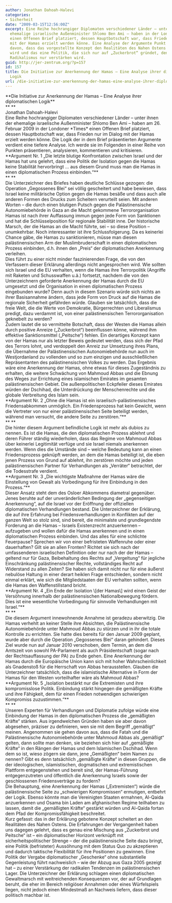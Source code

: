 ```yaml
---
author: Jonathan Dahoah-Halevi
categories:
- Sicherheit
date: "2009-03-15T12:56:00Z"
excerpt: Eine Reihe hochrangiger Diplomaten verschiedener Länder – unter ihnen der
  ehemalige israelische Außenminister Shlomo Ben Ami – haben in der Londoner Times
  einen Offenen Brief platziert, dessen Hauptbotschaft war, dass Frieden nur im Dialog
  mit der Hamas erzielt werden könne. Eine Analyse der Argumente Punkt für Punkt zeugt
  davon, dass das vorgestellte Konzept den Realitäten des Nahen Ostens nicht gerecht
  wird und das eine Politik, die sich nur auf „Zuckerbrot“ gründet, den palästinensischen
  Radikalismus nur verstärken wird.
guid: http://jer-zentrum.org/?p=157
id: 157
title: Die Initiative zur Anerkennung der Hamas – Eine Analyse ihrer diplomatischen
  Logik
url: /die-initiative-zur-anerkennung-der-hamas-eine-analyse-ihrer-diplomatischen-logik/
---
```


<div align=""center"">**<font size=""3"">Die Initiative zur Anerkennung der Hamas – Eine Analyse ihrer diplomatischen Logik</font>**</div><div align=""center"">**<font size=""3""> </font>**</div><div align=""center""><font size=""3"">Jonathan Dahoah-Halevi</font></div><div align=""center""><font size=""3""> </font></div><div><font size=""3""> </font></div><div><font size=""3"">Eine Reihe hochrangiger Diplomaten verschiedener Länder – unter ihnen der ehemalige israelische Außenminister Shlomo Ben Ami – haben am 26. Februar 2009 in der Londoner *Times* einen Offenen Brief platziert, dessen Hauptbotschaft war, dass Frieden nur im Dialog mit der Hamas erzielt werden könne. Die Logik der in dem Brief präsentierten Argumente verdient eine tiefere Analyse. Ich werde sie im Folgenden in einer Reihe von Punkten präsentieren, analysieren, kommentieren und kritisieren.</font></div><div><font size=""3""> </font></div><div>**<font size=""3"">Argument Nr. 1 „Die letzte blutige Konfrontation zwischen Israel und der Hamas hat uns gelehrt, dass eine Politik der Isolation gegen die Hamas keine Stabilität hervorbringt … aus diesem Grund muss man die Hamas in einen diplomatischen Prozess einbinden.“</font>**</div><div>**<font size=""3""> </font>**</div><div><font size=""3"">Die Unterzeichner des Briefes haben deutliche Schlüsse gezogen: die Operation „Gegossenes Blei“ sei völlig gescheitert und habe bewiesen, dass Israel keine militärische Option gegen die Hamas besäße und dass auch alle anderen Formen des Drucks zum Scheitern verurteilt seien. Mit anderen Worten – die durch einen blutigen Putsch gegen die Palästinensische Autonomiebehörde in Gaza an die Macht gekommene Terrororganisation Hamas ist nach ihrer Auffassung immun gegen jede Form von Sanktionen und hat die Schlüsselposition für regionale Stabilität inne. Der historische Marsch, der die Hamas an die Macht führte, sei – so diese Position – unumkehrbar. Noch interessanter ist ihre Schlussfolgerung. Da es keinerlei Chance gäbe, die Hamas zu sanktionieren, müsse man diesen palästinensischen Arm der Muslimbruderschaft in einen diplomatischen Prozess einbinden, d.h. ihnen den „Preis“ der diplomatischen Anerkennung verleihen.</font></div><div><font size=""3""> </font></div><div><font size=""3"">Dies führt zu einer nicht minder faszinierenden Frage, die von den Verfassern dieser Erklärung allerdings nicht angesprochen wird. Wie sollten sich Israel und die EU verhalten, wenn die Hamas ihre Terrorpolitik (Angriffe mit Raketen und Schusswaffen u.ä.) fortsetzt, nachdem die von den Unterzeichnern geforderte Anerkennung der Hamas durch die EU umgesetzt und die Organisation in einen diplomatischen Prozess eingebunden wurde? Denn auch in diesem Szenario würde sich nichts an ihrer<span> Basisannahme ändern, dass jede Form von Druck auf die Hamas die regionale Sicherheit gefährden würde. Glauben sie tatsächlich, dass die freie Welt, die die Werte von Demokratie, Bürgerrechten und Liberalismus predigt, dazu verdammt ist, von einer palästinensischen Terrororganisation geknebelt zu werden?</span></font></div><div><font size=""3""> </font></div><div><font size=""3"">Zudem lautet die so vermittelte Botschaft, dass der Westen die Hamas allein durch positive Anreize („Zuckerbrot“) beeinflussen könne, während ihm effektive Sanktionsmittel („Peitsche“) fehlen. Ein derartiges Konzept kann von der Hamas nur als letzter Beweis gedeutet werden, dass sich der Pfad des Terrors lohnt, und verdoppelt den Anreiz zur Umsetzung ihres Plans, die Übernahme der Palästinensischen Autonomiebehörde nun auch im Westjordanland zu vollenden und so zum einzigen und ausschließlichen Repräsentanten des palästinensischen Volkes zu werden. Das Ergebnis wäre eine Anerkennung der Hamas, ohne etwas für dieses Zugeständnis zu erhalten, die weitere Schwächung von Mahmoud Abbas und die Ebnung des Weges zur Errichtung eines islamischen Emirates im gesamten palästinensischen Gebiet. Die außenpolitischen Eckpfeiler dieses Emirates würden der Dschihad, die Unterdrückung der Menschenrechte und die globale Verbreitung des Islam sein.</font></div><div><font size=""3""> </font></div><div>**<font size=""3"">Argument Nr. 2 „Ohne die Hamas ist ein israelisch-palästinensisches Friedensabkommen unmöglich. Ein Friedensprozess hat kein Gewicht, wenn die Vertreter von nur einer palästinensischen Seite beteiligt werden, während man versucht, die andere Seite zu zerstören.“</font>**</div><div>**<font size=""3""> </font>**</div><div><font size=""3"">Die hinter diesem Argument befindliche Logik ist mehr als dubios zu nennen. Es ist die Hamas, die den diplomatischen Prozess ablehnt und deren Führer ständig wiederholen, dass das Regime von Mahmoud Abbas über keinerlei Legitimität verfüge und sie Israel niemals anerkennen werden. Wenn dies die Umstände sind – welche Bedeutung kann an einen Friedensprozess geknüpft werden, an dem die Hamas beteiligt ist, die eben jenen Prozess von Grund auf ablehnt, ihn zerstören möchte und jeden palästinensischen Partner für Verhandlungen als „Verräter“ betrachtet, der die Todesstrafe verdient.</font></div><div><font size=""3""> </font></div><div>**<font size=""3"">Argument Nr. 3 „Die wichtigste Maßnahme der Hamas wäre die Einstellung von Gewalt als Vorbedingung für ihre Einbindung in den Prozess.“</font>**</div><div><font size=""3""> </font></div><div><font size=""3"">Dieser Ansatz steht dem des Osloer Abkommens diametral gegenüber. Jenes beruhte auf der unveränderlichen Bedingung der „gegenseitigen Anerkennung“, auf die Israel vor der Eröffnung der offiziellen diplomatischen Verhandlungen bestand. Die Unterzeichner der Erklärung, die auf ihre Erfahrung bei Friedensverhandlungen in Konflikten auf der ganzen Welt so stolz sind, sind bereit, die minimalste und grundlegendste Forderung an die Hamas – Israels Existenzrecht anzuerkennen – aufzugeben und wollen dafür die Hamas anerkennen und in einen diplomatischen Prozess einbinden. Und das alles für eine schlichte Feuerpause? Sprechen wir von einer befristeten Waffenruhe oder einer dauerhaften? Gilt sie an allen Fronten? Richtet sie sich nach der umfassenderen israelischen Definition oder nur nach der der Hamas – geltend nur für Gaza, Beibehaltung des Rechts auf „Vergeltung“ für jegliche Einschränkung palästinensischer Rechte, vollständiges Recht auf Widerstand zu allen Zeiten? Sie haben sich damit nicht nur für eine äußerst nebulöse Haltung in einer derart heiklen Frage entschieden, sondern nicht einmal erklärt, wie sich die Mitgliedstaaten der EU verhalten sollten, wenn die Hamas den Waffenstillstand bricht. </font></div><div><font size=""3""> </font></div><div>**<font size=""3"">Argument Nr. 4 „Ein Ende der Isolation \[der Hamas\] wird einen Geist der Versöhnung innerhalb der palästinensischen Nationalbewegung fördern. Dies ist eine wesentliche Vorbedingung für sinnvolle Verhandlungen mit Israel.“</font>**</div><div>**<font size=""3""> </font>**</div><div><font size=""3"">Die diesem Argument innewohnende Annahme ist geradezu aberwitzig. Die Hamas verhehlt an keiner Stelle ihre Absichten, die Palästinensische Autonomiebehörde unter Mahmoud Abbas zu stürzen und in ihr die totale Kontrolle zu errichten. Sie hatte dies bereits für den Januar 2009 geplant, wurde aber durch die Operation „Gegossenes Blei“ daran gehindert. Dieses Ziel wurde nun auf Januar 2010 verschoben, dem Termin, an dem die Amtszeit von sowohl PA-Parlament als auch Präsidentschaft (sogar nach der Rechtsauffassung der PA) zu Ende gehen. Eine Anerkennung der Hamas durch die Europäische Union kann sich mit hoher Wahrscheinlichkeit als Gnadenstoß für die Herrschaft von Abbas herausstellen. Glauben die Unterzeichner tatsächlich, dass die islamistische Alternative in Form der Hamas für den Westen vorteilhafter wäre als Mahmoud Abbas?</font></div><div><font size=""3""> </font></div><div>**<font size=""3"">Argument Nr. 5 „Isolation bestärkt nur die Extremisten und ihre kompromisslose Politik. Einbindung stärkt hingegen die gemäßigten Kräfte und ihre Fähigkeit, dem für einen Frieden notwendigen schwierigen Kompromiss zuzustimmen.“</font>**</div><div>**<font size=""3""> </font>**</div><div><font size=""3"">Unseren Experten für Verhandlungen und Diplomatie zufolge würde eine Einbindung der Hamas in den diplomatischen Prozess die „gemäßigten Kräfte“ stärken. Aus irgendwelchen Gründen haben sie aber davon abgesehen, präziser zu definieren, wen sie mit dem Begriff „gemäßigt“ meinen. Angenommen sie gehen davon aus, dass die Fatah und die Palästinensische Autonomiebehörde unter Mahmoud Abbas als „gemäßigt“ gelten, dann sollte man denken, sie beziehen sich hier auf „gemäßigte Kräfte“ in den Rängen der Hamas und dem Islamischen Dschihad. Wenn dem so ist, wieso zögern sie dann, jene „Gemäßigten“ beim Namen zu nennen? Gibt es denn tatsächlich „gemäßigte Kräfte“ in diesen Gruppen, die der ideologischen, islamistischen, dogmatischen und extremistischen Plattform entgegenstehen und bereit sind, der Hamas-Führung entgegenzutreten und öffentlich die Anerkennung Israels sowie der geschlossenen Friedensverträge zu fordern?</font></div><div><font size=""3""> </font></div><div><font size=""3"">Die Behauptung, eine Anerkennung der Hamas („Extremisten“) würde die palästinensische Seite zu „schwierigen Kompromissen“ ermutigen, entbehrt der Logik. Ebenso könnte man die Vereinigten Staaten ermahnen, Al-Qaida anzuerkennen und Osama bin Laden am afghanischen Regime teilhaben zu lassen, damit die „gemäßigten Kräfte“ gestärkt würden und Al-Qaida fortan dem Pfad der Kompromissfähigkeit beschreitet.</font></div><div><font size=""3""> </font></div><div><font size=""3"">Kurz gefasst: das in der Erklärung gebotene Konzept scheitert an den Realitäten des Nahen Ostens. Die Erfahrungen der Vergangenheit haben uns dagegen gelehrt, dass es genau eine Mischung aus „Zuckerbrot und Peitsche“ ist – ein diplomatischer Horizont verknüpft mit sicherheitspolitischer Strenge – der die palästinensische Seite dazu bringt, eine Politik (befristeter) Aussöhnung mit dem Status Quo zu akzeptieren und dadurch taktische Flexibilität für ihre Positionen zu gewinnen. Eine Politik der Vergabe diplomatischer „Geschenke“ ohne substantielle Gegenleistung führt nachweislich – wie der Abzug aus Gaza 2005 gezeigt hat – zu einer Verstärkung der radikalen Tendenzen im palästinensischen Lager. Die Unterzeichner der Erklärung schlagen einen diplomatischen Gewaltmarsch mit weitreichenden Konsequenzen vor, der auf Grundlagen beruht, die eher im Bereich religiöser Annahmen oder eines Würfelspiels liegen, nicht jedoch einen Mindestmaß an Nachweis liefern, dass dieser politisch machbar ist.</font></div><div><font size=""3""> </font></div>